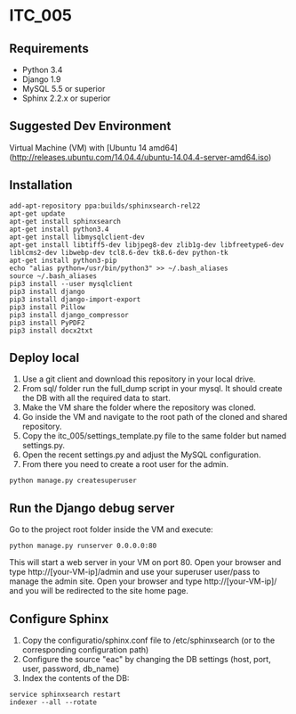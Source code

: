 ITC_005
=======

Requirements
------------
* Python 3.4
* Django 1.9
* MySQL 5.5 or superior
* Sphinx 2.2.x or superior

Suggested Dev Environment
-------------------------
Virtual Machine (VM) with [Ubuntu 14 amd64] (http://releases.ubuntu.com/14.04.4/ubuntu-14.04.4-server-amd64.iso)

## Installation

~~~
add-apt-repository ppa:builds/sphinxsearch-rel22
apt-get update
apt-get install sphinxsearch
apt-get install python3.4
apt-get install libmysqlclient-dev
apt-get install libtiff5-dev libjpeg8-dev zlib1g-dev libfreetype6-dev liblcms2-dev libwebp-dev tcl8.6-dev tk8.6-dev python-tk
apt-get install python3-pip
echo "alias python=/usr/bin/python3" >> ~/.bash_aliases
source ~/.bash_aliases
pip3 install --user mysqlclient
pip3 install django
pip3 install django-import-export
pip3 install Pillow
pip3 install django_compressor
pip3 install PyPDF2
pip3 install docx2txt
~~~

## Deploy local

1. Use a git client and download this repository in your local drive.
1. From sql/ folder run the full_dump script in your mysql. It should create the DB with all the required data to start.
1. Make the VM share the folder where the repository was cloned.
1. Go inside the VM and navigate to the root path of the cloned and shared repository.
1. Copy the itc_005/settings_template.py file to the same folder but named settings.py.
1. Open the recent settings.py and adjust the MySQL configuration.
1. From there you need to create a root user for the admin.
~~~
python manage.py createsuperuser
~~~

## Run the Django debug server

Go to the project root folder inside the VM and execute:
~~~
python manage.py runserver 0.0.0.0:80
~~~
This will start a web server in your VM on port 80.
Open your browser and type http://[your-VM-ip]/admin and use your superuser user/pass to manage the admin site.
Open your browser and type http://[your-VM-ip]/ and you will be redirected to the site home page.

## Configure Sphinx
1. Copy the configuratio/sphinx.conf file to /etc/sphinxsearch (or to the corresponding configuration path)
1. Configure the source "eac" by changing the DB settings (host, port, user, password, db_name)
1. Index the contents of the DB:
~~~
service sphinxsearch restart
indexer --all --rotate
~~~

